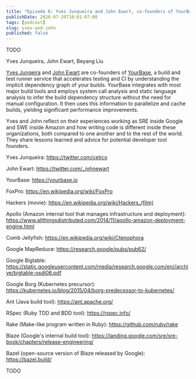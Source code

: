 ```yaml
---
title: "Episode 6: Yves Junqueira and John Ewart, co-founders of YourBase"
publishDate: 2020-07-20T10:01-07:00
tags: [podcast]
slug: yves-and-john
published: false
---
```


<!-- START AUDIO -->
TODO
<!-- END AUDIO -->

<!-- START GUESTS -->
<span>
Yves Junqueira, John Ewart, Beyang Liu
</span>
<!-- END GUESTS -->

<!-- START SUMMARY -->
[Yves Junqeira](https://twitter.com/cetico) and [John Ewart](https://twitter.com/_johnewart) are co-founders of [YourBase](https://yourbase.io/), a build and test runner service that accelerates testing and CI by understanding the implicit dependency graph of your builds. YourBase integrates with most major build tools and employs system call analysis and static language analysis to infer the build dependency structure without the need for manual configuration. It then uses this information to parallelize and cache builds, yielding significant performance improvements.

Yves and John reflect on their experiences working as SRE inside Google and SWE inside Amazon and how writing code is different inside these organizations, both compared to one another and to the rest of the world. They share lessons learned and advice for potential developer tool founders.
<!-- END SUMMARY -->

<!-- START SHOWNOTES -->
Yves Junqueira: https://twitter.com/cetico

John Ewart: https://twitter.com/_johnewart

YourBase: https://yourbase.io

FoxPro: https://en.wikipedia.org/wiki/FoxPro

Hackers (movie): https://en.wikipedia.org/wiki/Hackers_(film)

Apollo (Amazon internal tool that manages infrastructure and deployment): https://www.allthingsdistributed.com/2014/11/apollo-amazon-deployment-engine.html

Comb Jellyfish: https://en.wikipedia.org/wiki/Ctenophora

Google MapReduce: https://research.google/pubs/pub62/

Google Bigtable: https://static.googleusercontent.com/media/research.google.com/en//archive/bigtable-osdi06.pdf

Google Borg (Kubernetes precursor): https://kubernetes.io/blog/2015/04/borg-predecessor-to-kubernetes/

Ant (Java build tool): https://ant.apache.org/

RSpec (Ruby TDD and BDD tool): https://rspec.info/

Rake (Make-like program written in Ruby): https://github.com/ruby/rake

Blaze (Google's internal build tool): https://landing.google.com/sre/sre-book/chapters/release-engineering/

Bazel (open-source version of Blaze released by Google): https://bazel.build/
<!-- END SHOWNOTES -->

<!-- START TRANSCRIPT -->
TODO
<!-- END TRANSCRIPT -->
